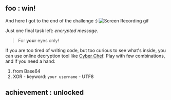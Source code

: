 ## foo : win!

And here I got to the end of the challenge :)
![Screen Recording gif](https://user-images.githubusercontent.com/90959658/202774198-e2b81a05-93f3-4606-97f3-b2d2a79cc321.gif)

Just one final task left: _encrypted message_. 
> For **your** eyes only!

If you are too tired of writing code, but too curious to see what's inside, you can use online decryption tool like [Cyber Chef](https://gchq.github.io/CyberChef/). Play with few combinations, and if you need a hand:

1) from Base64
2) XOR - keyword: `your username` - UTF8


## achievement : unlocked
